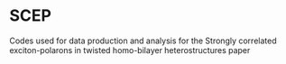 # SCEP
Codes used for data production and analysis for the Strongly correlated exciton-polarons in twisted homo-bilayer heterostructures paper
